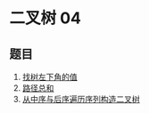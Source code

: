 # 二叉树 04

## 题目

1. [找树左下角的值](./找树左下角的值/)
2. [路径总和](./路径总和/)
3. [从中序与后序遍历序列构造二叉树](./从中序与后序遍历序列构造二叉树/)

